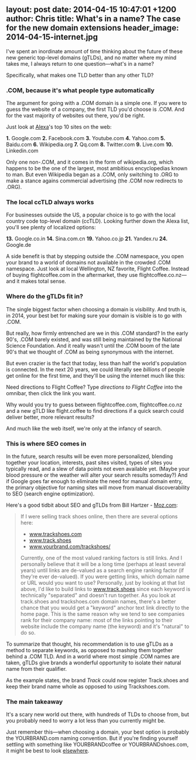 layout: post
date: 2014-04-15 10:47:01 +1200
author: Chris
title: What's in a name? The case for the new domain extensions
header_image: 2014-04-15-internet.jpg
----

<!-- excerpt -->

I've spent an inordinate amount of time thinking about the future of these new generic top-level domains (gTLDs), and no matter where my mind takes me, I always return to one question—what's in a name?

Specifically, what makes one TLD better than any other TLD?

<!-- /excerpt -->

### .COM, because it's what people type automatically

The argument for going with a .COM domain is a simple one. If you were to guess the website of a company, the first TLD you'd choose is .COM. And for the vast majority of websites out there, you'd be right. 

Just look at [Alexa](http://www.alexa.com/topsites)'s top 10 sites on the web:

**1.** Google.com
**2.** Facebook.com
**3.** Youtube.com
**4.** Yahoo.com
**5.** Baidu.com
**6.** Wikipedia.org
**7.** Qq.com
**8.** Twitter.com
**9.** Live.com
**10.** Linkedin.com

Only one non-.COM, and it comes in the form of wikipedia.org, which happens to be the one of the largest, most ambitious encyclopedias known to man. But even Wikipedia began as a .COM, only switching to .ORG to make a stance agains commercial advertising (the .COM now redirects to .ORG).

### The local ccTLD always works

For businesses outside the US, a popular choice is to go with the local country code top-level domain (ccTLD). Looking further down the Alexa list, you'll see plenty of localized options:

**13.** Google.co.in
**14.** Sina.com.cn
**19.** Yahoo.co.jp
**21.** Yandex.ru
**24.** Google.de

A side benefit is that by stepping outside the .COM namespace, you open your brand to a world of domains not available in the crowded .COM namespace. Just look at local Wellington, NZ favorite, Flight Coffee. Instead of buying flightcoffee.com in the aftermarket, they use flightcoffee.co.nz—and it makes total sense. 

### Where do the gTLDs fit in?

The single biggest factor when choosing a domain is visibility. And truth is, in 2014, your best bet for making sure your domain is visible is to go with .COM.

But really, how firmly entrenched are we in this .COM standard? In the early 90's, .COM barely existed, and was still being maintained by the National Science Foundation. And it really wasn't until the .COM boom of the late 90's that we thought of .COM as being synonymous with the internet. 

But even crazier is the fact that today, less than half the world's population is connected. In the next 20 years, we could literally see *billions* of people get online for the first time, and they'll be using the internet much like this:

Need directions to Flight Coffee? Type *directions to Flight Coffee* into the omnibar, then click the link you want. 

Why would you try to guess between flightcoffee.com, flightcoffee.co.nz and a new gTLD like flight.coffee  to find directions if a quick search could deliver better, more relevant results?

And much like the web itself, we're only at the infancy of search. 

### This is where SEO comes in 

In the future, search results will be even more personalized, blending together your location, interests, past sites visited, types of sites you typically read, and a slew of data points not even available yet. (Maybe your blood pressure or the weather will alter your search results someday?) And if Google goes far enough to eliminate the need for manual domain entry, the primary objective for naming sites will move from manual discoverability to SEO (search engine optimization). 

Here's a good tidbit about SEO and gTLDs from Bill Hartzer - [Moz.com](http://moz.com/ugc/an-seos-guide-to-acquiring-new-gtlds):

> If I were selling track shoes online, then there are several options here:
>
> + www.trackshoes.com
> + www.track.shoes
> + www.yourbrand.com/trackshoes/
>
> Currently, one of the most valued ranking factors is still links. And I personally believe that it will be a long time (perhaps at least several years) until links are de-valued as a search engine ranking factor (if they're ever de-valued). If you were getting links, which domain name or URL would you want to use? Personally, just by looking at that list above, I'd like to build links to www.track.shoes since each keyword is technically "separated" and doesn't run together. As you look at track.shoes and trackshoes.com domain names, there's a better chance that you would get a "keyword" anchor text link directly to the home page. This is the same reason why we tend to see companies rank for their company name: most of the links pointing to their website include the company name (the keyword) and it's "natural" to do so.

To summarize that thought, his recommendation is to use gTLDs as a method to separate keywords, as opposed to mashing them together behind a .COM TLD. And in a world where most simple .COM names are taken, gTLDs give brands a wonderful opportunity to isolate their natural name from their qualifier. 

As the example states, the brand *Track* could now register Track.shoes and keep their brand name whole as opposed to using Trackshoes.com.

### The main takeaway

It's a scary new world out there, with hundreds of TLDs to choose from, but you probably need to worry a lot less than you currently might be.

Just remember this—when choosing a domain, your best option is probably the YOURBRAND.com naming convention. But if you're finding yourself settling with something like YOURBRANDcoffee or YOURBRANDshoes.com, it might be best to look [elsewhere](https://iwantmyname.com/domains/new-gtld-domain-extensions).
